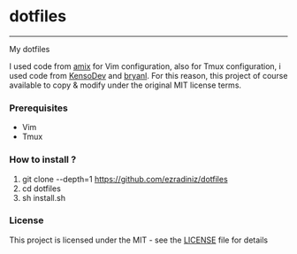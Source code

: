 # dotfiles

----------

My dotfiles

I used code from [amix](https://github.com/vimrc) for Vim configuration, also for Tmux configuration, i used code from [KensoDev](https://github.com/KensoDev/dotfiles)  and [bryanl](https://gist.github.com/bryanl/721200). 
For this reason, this project of course available to copy & modify under the original MIT license terms. 

### Prerequisites                                                                       
 - Vim
 - Tmux
                                                                                   
### How to install ?                                                                    
1. git clone --depth=1 https://github.com/ezradiniz/dotfiles
2. cd dotfiles
3. sh install.sh
                                                                                       
### License                                                                             
This project is licensed under the MIT - see the [LICENSE](LICENSE) file for details 
